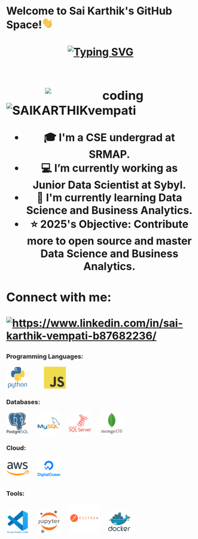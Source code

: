 # Welcome to Sai Karthik's GitHub Space!<img src="https://raw.githubusercontent.com/ABSphreak/ABSphreak/master/gifs/Hi.gif" height="30" />
<!-- <img align="right" alt="GIF" height="160px" src="https://media.giphy.com/media/du3J3cXyzhj75IOgvA/giphy.gif" /> -->
<h1 align = "center">
 <a href="https://git.io/typing-svg"><img src="https://readme-typing-svg.herokuapp.com?font=Fira+Code&size=75&duration=1500&pause=600&color=0CE82B&background=000000EE&center=true&vCenter=true&multiline=true&width=1920&height=384&lines=Hello+World!;My+name+is+Sai+Karthik;Welcome+to+my+README" alt="Typing SVG" /><a/>
 <h1/>
<!-- <p align="left"> <img src="https://komarev.com/ghpvc/?username=Stapa1&label=Profile%20views&color=0e75b6&style=flat" alt="Stapa1" /> </p> -->
  
<!--<h3 align="center">Passionate about Data Science and Ios Develeopment</h3> -->
<h3><img align="right" alt="coding" width="400" src="images/Cyberpunk Gif - IceGif.gif">
<p align="left"> <img src="https://komarev.com/ghpvc/?username=SAIKARTHIKvempati&label=Profile%20views&color=0e75b6&style=flat" alt="SAIKARTHIKvempati" /> </p>
</h3>


<!-- - 🌱 I’m currently learning **Data Mining** -->

<!-- - 📫 How to reach me **manigorla7@gmail.com** -->

- 🎓 I'm a CSE undergrad at SRMAP.  
- 💻 I’m currently working as Junior Data Scientist at Sybyl. 
- 👯 I'm currently learning Data Science and Business Analytics.
- ⭐ 2025's Objective: Contribute more to open source and master Data Science and Business Analytics. 

<!-- - ⚡ Fun fact **I am a procastinator** -->


<h3 align="left">Connect with me:</h3>
<p align="left">
<a href="https://www.linkedin.com/in/sai-karthik-vempati-b87682236/" target="blank"><img align="center" src="https://raw.githubusercontent.com/rahuldkjain/github-profile-readme-generator/master/src/images/icons/Social/linked-in-alt.svg" alt="https://www.linkedin.com/in/sai-karthik-vempati-b87682236/" height="30" width="40" /></a>
</p>
<h3 align="left">Programming Languages:</h3>
<p style="display: flex; gap: 20px; align-items: center;"> 
  <a href="https://www.python.org" target="_blank" rel="noreferrer" style="margin-right: 20px;"> 
    <img src="https://github.com/devicons/devicon/blob/ca28c779441053191ff11710fe24a9e6c23690d6/icons/python/python-original-wordmark.svg" alt="Python" width="60" height="60"/> 
  </a>
  <a href="https://developer.mozilla.org/en-US/docs/Web/JavaScript" target="_blank" rel="noreferrer" style="margin-right: 20px;">
    <img src="https://raw.githubusercontent.com/devicons/devicon/master/icons/javascript/javascript-original.svg" alt="JavaScript" width="60" height="60"/> 
  </a> 
</p>

<h3 align="left">Databases:</h3>
<p align="left">
  <a style="margin-right: 20px;"> 
    <img src="https://github.com/devicons/devicon/blob/ca28c779441053191ff11710fe24a9e6c23690d6/icons/postgresql/postgresql-original-wordmark.svg" alt="PostgreSQL" width="60" height="60"/>
  </a>
  <a style="margin-right: 20px;"> 
    <img src="https://github.com/devicons/devicon/blob/ca28c779441053191ff11710fe24a9e6c23690d6/icons/mysql/mysql-original-wordmark.svg" alt="MySQL" width="60" height="60"/>
  </a>
  <a style="margin-right: 20px;">
    <img src="https://github.com/devicons/devicon/blob/ca28c779441053191ff11710fe24a9e6c23690d6/icons/microsoftsqlserver/microsoftsqlserver-plain-wordmark.svg" alt="Microsoft SQL Server" width="60" height="60"/>
  </a>
  <a style="margin-right: 20px;">
    <img src="https://github.com/devicons/devicon/blob/master/icons/mongodb/mongodb-original-wordmark.svg" alt="MongoDB" width="60" height="60"/>
  </a>
</p>

<h3 align="left">Cloud:</h3>
<p align="left">
  <a style="margin-right: 20px;">
    <img src="https://github.com/devicons/devicon/blob/master/icons/amazonwebservices/amazonwebservices-original-wordmark.svg" alt="AWS" width="60" height="60"/>
  </a>
  <a style="margin-right: 20px;">
    <img src="https://github.com/devicons/devicon/blob/master/icons/digitalocean/digitalocean-original-wordmark.svg" alt="DigitalOcean" width="60" height="60"/>
  </a>
</p>

<h3 align="left">Tools:</h3>
<p align="left">
  <a style="margin-right: 20px;">
    <img src="https://github.com/devicons/devicon/blob/master/icons/vscode/vscode-original-wordmark.svg" alt="VSCode" width="60" height="60"/>
  </a>
  <a style="margin-right: 20px;">
    <img src="https://github.com/devicons/devicon/blob/master/icons/jupyter/jupyter-original-wordmark.svg" alt="Jupyter" width="60" height="60"/>
  </a>
  <a style="margin-right: 20px;">
    <img src="https://github.com/devicons/devicon/blob/master/icons/postman/postman-original-wordmark.svg" alt="Postman" width="80" height="80"/>
  </a>
  <a style="margin-right: 20px;">
    <img src="https://github.com/devicons/devicon/blob/master/icons/docker/docker-original-wordmark.svg" alt="Docker" width="60" height="60"/>
  </a>
</p>




  
  

